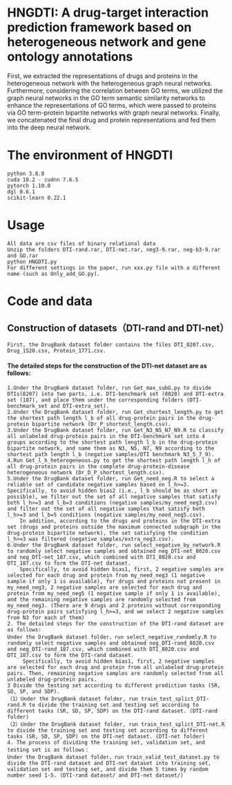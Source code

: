 HNGDTI: A drug-target interaction prediction framework based on heterogeneous network and gene ontology annotations
====
 First, we extracted the representations of drugs and proteins in the heterogeneous network with the heterogeneous graph neural networks. Furthermore, considering the correlation between GO terms, we utilized the graph neural networks in the GO term semantic similarity networks to enhance the representations of GO terms, which were passed to proteins via GO term-protein bipartite networks with graph neural networks. Finally, we concatenated the final drug and protein representations and fed them into the deep neural network.
    
The environment of HNGDTI
===
    python 3.8.8
    cuda 10.2 - cudnn 7.6.5
    pytorch 1.10.0
    dgl 0.6.1
    scikit-learn 0.22.1
Usage
===
    All data are csv files of binary relational data
    Unzip the folders DTI-rand.rar, DTI-net.rar, neg3-9.rar, neg-b3-9.rar and GO.rar
    python HNGDTI.py
    For different settings in the paper, run xxx.py file with a different name (such as Only_add_GO.py).
Code and data
===
Construction of datasets（DTI-rand and DTI-net）
------
    First, the DrugBank dataset folder contains the files DTI_8207.csv, Drug_1520.csv, Protein_1771.csv.
#### The detailed steps for the construction of the DTI-net dataset are as follows:
    1.Under the DrugBank dataset folder, run Get_max_subG.py to divide DTIs(8207) into two parts, i.e. DTI-benchmark set (8020) and DTI-extra set (187), and place them under the corresponding folders (DTI-benchmark_set and DTI-extra_set).
    2.Under the DrugBank dataset folder, run Get_shortest_length.py to get the shortest path length l_b of all drug-protein pairs in the drug-protein bipartite network (Dr_P_shortest_length.csv).
    3.Under the DrugBank dataset folder, run Get_N3_N5_N7_N9.R to classify all unlabeled drug-protein pairs in the DTI-benchmark set into 4 groups according to the shortest path length l_b in the drug-protein bipartite network, and name them as N3, N5, N7, N9 according to the shortest path length l_b (negative samples/DTI benchmark N3_5_7_9).
    4.Run Get_l_h_heterogeneous.py to get the shortest path length l_h of all drug-protein pairs in the complete drug-protein-disease heterogeneous network (Dr_D_P_shortest_length.csv).
    5.Under the DrugBank dataset folder, run Get_need_neg.R to select a reliable set of candidate negative samples based on l_h>=3. Specifically, to avoid hidden bias2 (i.e., l_b should be as short as possible), we filter out the set of all negative samples that satisfy both l_h>=3 and l_b=3 conditions (negative samples/my_need_neg3.csv) and filter out the set of all negative samples that satisfy both l_h>=3 and l_b=5 conditions (negative samples/my_need_neg5.csv).
        In addition, according to the drugs and proteins in the DTI-extra set (drugs and proteins outside the maximum connected subgraph in the drug-protein bipartite network), the set satisfying the condition l_h>=3 was filtered (negative samples/extra_neg3.csv).
    6.Under the DrugBank dataset folder, run select_negative_by_network.R to randomly select negative samples and obtained neg_DTI-net_8020.csv and neg_DTI-net_187.csv, which combined with DTI_8020.csv and DTI_187.csv to form the DTI-net dataset.
        Specifically, to avoid hidden bias1, first, 2 negative samples are selected for each drug and protein from my_need_neg3 (1 negative sample if only 1 is available), for drugs and proteins not present in my_need_neg3, 2 negative samples are selected for each drug and protein from my_need_neg5 (1 negative sample if only 1 is available), and the remaining negative samples are randomly selected from my_need_neg3. (There are 9 drugs and 2 proteins without corresponding drug-protein pairs satisfying l_h>=3, and we select 2 negative samples from N3 for each of them)
    2. The detailed steps for the construction of the DTI-rand dataset are as follows:
    Under the DrugBank dataset folder，run select_negative_randomly.R to randomly select negative samples and obtained neg_DTI-rand_8020.csv and neg_DTI-rand_187.csv, which combined with DTI_8020.csv and DTI_187.csv to form the DTI-rand dataset. 
         Specifically, to avoid hidden bias1, first, 2 negative samples are selected for each drug and protein from all unlabeled drug-protein pairs. Then, remaining negative samples are randomly selected from all unlabeled drug-protein pairs.
    3 Divide the testing set according to different prediction tasks (SR, SD, SP, and SDP).
    （1）Under the DrugBank dataset folder, run train_test_splict_DTI-rand.R to divide the training set and testing set according to different tasks (SR, SD, SP, SDP) on the DTI-rand dataset. (DTI-rand folder)
    （2）Under the DrugBank dataset folder, run train_test_splict_DTI-net.R to divide the training set and testing set according to different tasks (SR, SD, SP, SDP) on the DTI-net dataset. (DTI-net folder)
    4. The process of dividing the training set, validation set, and testing set is as follows：
    Under the DrugBank dataset folder，run train_valid_test_dataset.py to divide the DTI-rand dataset and DTI-net dataset into training set, validation set and testing set, and divide them 5 times by random number seed 1-5. (DTI-rand dataset/ and DTI-net dataset/)

